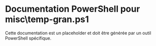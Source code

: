 # Documentation PowerShell pour misc\temp-gran.ps1

Cette documentation est un placeholder et doit être générée par un outil PowerShell spécifique.

